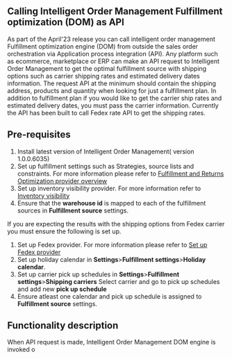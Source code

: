 ## Calling Intelligent Order Management Fulfillment optimization (DOM) as API

As part of the April'23 release you can call intelligent order management Fulfillment optimization engine (DOM) from outside the sales order orchestration via Application process integration (API).
Any platform such as ecommerce, marketplace or ERP can make an API request to Intelligent Order Management to get the optimal fulfillment source with shipping options such as carrier shipping rates and estimated delivery dates information. 
The request API at the minimum should contain the shipping address, products and quantity when looking for just a fulfillment plan. In addition to fulfillment plan if you would like to get the carrier ship rates and estimated delivery dates, you must pass the carrier information.  Currently the API has been built to call Fedex rate API to get the shipping rates.

## Pre-requisites

1. Install latest version of Intelligent Order Management( version 1.0.0.6035)
2. Set up fulfillment settings such as Strategies, source lists and constraints. For more information please refer to [Fulfillment and Returns Optimization provider overview](fulfillment-returns-optimization.md)
3. Set up inventory visibility provider. For more information refer to [Inventory visibility](inventory-visibility.md)
4. Ensure that the **warehouse id** is mapped to each of the fulfillment sources in **Fulfillment source** settings.

If you are expecting the results with the shipping options from Fedex carrier you must ensure the following is set up.

1. Set up Fedex provider. For more information please refer to [Set up Fedex provider](set-up-fedex-provider.md)
2. Set up holiday calendar in **Settings**>**Fulfillment settings**>**Holiday calendar**. 
3. Set up carrier pick up schedules in **Settings**>**Fulfillment settings**>**Shipping carriers** Select carrier and go to pick up schedules and add new **pick up schedule**
4. Ensure atleast one calendar and pick up schedule is assigned to **Fulfillment source** settings.

## Functionality description

When API request is made, Intelligent Order Management DOM engine is invoked o
